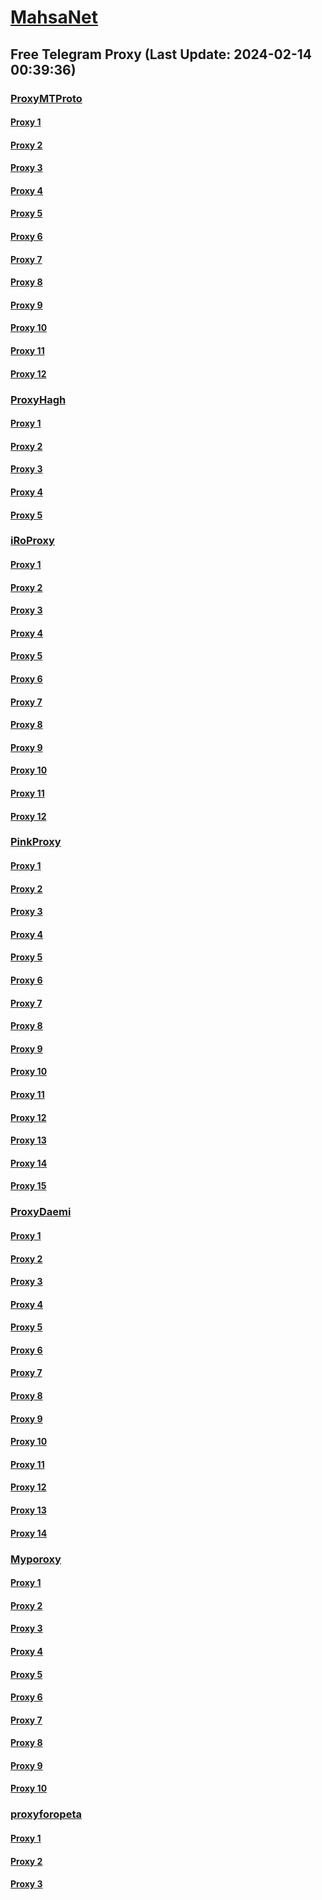 
# [MahsaNet](https://t.me/mahsa_net)
## Free Telegram Proxy (Last Update: 2024-02-14 00:39:36)
### [ProxyMTProto](https://t.me/ProxyMTProto)
#### [Proxy 1](tg://proxy?server=I.l.l.l.l.l.l.l.l.l.l.l.l.l.l.l.l.l.l.l.l.l.l.l.l.l.l.l.l.l.l.l.l.l.l.l.l.l.l.l.l.l.l.l.l.l.l.l.l.l.l.l.l.l.l.l.l.l.l.l.l.l.l.l.l.l.l.l.l.l.l.l.l.l.l.l.l.l.l.l.l.l.l.l.l.l.l.l.l.l.l.l.l.ll.l.l.l.l.l.l.l.l.l.l.l.l.l.l.l.l.l.l.l.l.l.l.houseandgarden.space.&port=443&secret=7gAAAAAAAAAAAAAAAAAAAAB0aGVndWFyZGlhbi5jb20%3D)
#### [Proxy 2](tg://proxy?server=I.l.l.l.l.l.l.l.l.l.l.l.l.l.l.l.l.l.l.l.l.l.l.l.l.l.l.l.l.l.l.l.l.l.l.l.l.l.l.l.l.l.l.l.l.l.l.l.l.l.l.l.l.l.l.l.l.l.l.l.l.l.l.l.l.l.l.l.l.l.l.l.l.l.l.l.l.l.l.l.l.l.l.l.l.l.l.l.l.l.l.l.l.l.l.l.l.l.l.l.l.l.l.l.l.l.l.l.l.l.l.l.l.l.l.l.l.l.cyruscrafts.space.&port=443&secret=7gAAAAAAAAAAAAAAAAAAAAB0aGVndWFyZGlhbi5jb20%3D)
#### [Proxy 3](tg://proxy?server=INTHEN-AMEO.FG-ODHEL.OO.4813-cilo-nhj.org-panje.org.ir.irhashtash.ml-pz.cfd-hb-pu.co.uk.blUs-4iks.inFo.&port=7443&secret=FgMBAgABAAH8AwOG4kw63Q%3D%3D)
#### [Proxy 4](tg://proxy?server=INTHEN-AMEO.FG-ODHEL.OO.4813-cilo-nhj.org-panje.org.ir.irhashtash.ml-pz.cfd-hb-pu.co.uk.domb-d1bi.us.&port=7443&secret=FgMBAgABAAH8AwOG4kw63Q%3D%3D)
#### [Proxy 5](tg://proxy?server=I.l.l.l.l.l.l.l.l.l.l.l.l.l.l.l.l.l.l.l.l.l.l.l.l.l.l.l.l.l.l.l.l.l.l.l.l.l.l.l.l.l.l.l.l.l.l.l.l.l.l.l.l.l.l.l.l.l.l.l.l.l.l.l.l.l.l.l.l.l.l.l.l.l.l.l.l.l.l.l.l.l.l.l.l.l.l.l.l.l.l.l.l.l.l.l.l.l.l.l.l.l.l.l.l.l.l.l.l.l.l.l.l.l.l.finnishdesignshop.space.&port=443&secret=7gAAAAAAAAAAAAAAAAAAAAB0aGVndWFyZGlhbi5jb20%3D)
#### [Proxy 6](tg://proxy?server=116.203.201.52&port=8443&secret=FgMBAgABAAH8AwOG4kw63Q%3D%3D)
#### [Proxy 7](tg://proxy?server=23.88.52.127&port=3443&secret=FgMBAgABAAH8AwOG4kw63Q%3D%3D)
#### [Proxy 8](tg://proxy?server=135.181.110.108&port=3443&secret=FgMBAgABAAH8AwOG4kw63Q%3D%3D)
#### [Proxy 9](tg://proxy?server=now.lets.begin.we.are.here.123.456.789.111.iranhosevernserver.ir.hosting.mihanwebhost.com.hostiran.net.irwebhost.net.ejhost.ir.west.com.bhostingtalk.ir.xlhost.com.gmail.com.google.com.digikala.com.cloudflare.Slow.Fast.com.notthis1.my100yearoldhome.space.&port=443&secret=7gAAAAAAAAAAAAAAAAAAAAB0aGVndWFyZGlhbi5jb20%3D)
#### [Proxy 10](tg://proxy?server=now3.let2s.be-gin.we.ar-e.he-re.12-3.456.78-9.111.iran-hosevernserver.ir.hosting.mihanwebhost.com.hostiran.net.irwebhost.net.ejhost.ir.west.com.bhostingtalk.ir.xlhost.com.gmail.com.google.com.digika-la.com.cloudflare.hisarmyad.northamericancrystal.space.&port=443&secret=7gAAAAAAAAAAAAAAAAAAAAB0aGVndWFyZGlhbi5jb20%3D)
#### [Proxy 11](tg://proxy?server=49.13.62.162&port=8443&secret=FgMBAgABAAH8AwOG4kw63Q%3D%3D)
#### [Proxy 12](tg://proxy?server=95.216.138.217&port=8443&secret=FgMBAgABAAH8AwOG4kw63Q%3D%3D)
### [ProxyHagh](https://t.me/ProxyHagh)
#### [Proxy 1](tg://proxy?server=95.217.97.116&port=8280&secret=FgMBAgABAAH8AwOG4kw63Q%3D%3D)
#### [Proxy 2](tg://proxy?server=95.217.97.116&port=8280&secret=FgMBAgABAAH8AwOG4kw63Q%3D%3D)
#### [Proxy 3](tg://proxy?server=95.217.97.116&port=8280&secret=FgMBAgABAAH8AwOG4kw63Q%3D%3D)
#### [Proxy 4](tg://proxy?server=95.217.97.116&port=8280&secret=FgMBAgABAAH8AwOG4kw63Q%3D%3D)
#### [Proxy 5](tg://proxy?server=95.217.97.116&port=8280&secret=FgMBAgABAAH8AwOG4kw63Q%3D%3D)
### [iRoProxy](https://t.me/iRoProxy)
#### [Proxy 1](tg://proxy?server=195.201.109.31&port=250&secret=FgMBAgABAAH8AwOG4kw63Q%3D%3D)
#### [Proxy 2](tg://proxy?server=178.63.67.35&port=250&secret=FgMBAgABAAH8AwOG4kw63Q%3D%3D)
#### [Proxy 3](tg://proxy?server=95.216.42.159&port=250&secret=FgMBAgABAAH8AwOG4kw63Q%3D%3D)
#### [Proxy 4](tg://proxy?server=144.76.224.91&port=250&secret=FgMBAgABAAH8AwOG4kw63Q%3D%3D)
#### [Proxy 5](tg://proxy?server=176.9.238.184&port=250&secret=FgMBAgABAAH8AwOG4kw63Q%3D%3D)
#### [Proxy 6](tg://proxy?server=144.76.83.123&port=250&secret=FgMBAgABAAH8AwOG4kw63Q%3D%3D)
#### [Proxy 7](tg://proxy?server=46.4.78.150&port=6&secret=FgMBAgABAAH8AwOG4kw63Q%3D%3D)
#### [Proxy 8](tg://proxy?server=144.76.237.3&port=6&secret=FgMBAgABAAH8AwOG4kw63Q%3D%3D)
#### [Proxy 9](tg://proxy?server=136.243.132.238&port=250&secret=FgMBAgABAAH8AwOG4kw63Q%3D%3D)
#### [Proxy 10](tg://proxy?server=88.99.164.174&port=250&secret=FgMBAgABAAH8AwOG4kw63Q%3D%3D)
#### [Proxy 11](tg://proxy?server=176.9.39.109&port=250&secret=FgMBAgABAAH8AwOG4kw63Q%3D%3D)
#### [Proxy 12](tg://proxy?server=88.99.51.105&port=250&secret=FgMBAgABAAH8AwOG4kw63Q%3D%3D)
### [PinkProxy](https://t.me/PinkProxy)
#### [Proxy 1](tg://proxy?server=49.12.34.94&port=4045&secret=FgMBAgABAAH8AwOG4kw63Q==)
#### [Proxy 2](tg://proxy?server=188.34.179.30&port=4045&secret=FgMBAgABAAH8AwOG4kw63Q==)
#### [Proxy 3](tg://proxy?server=88.99.15.147&port=4045&secret=FgMBAgABAAH8AwOG4kw63Q==)
#### [Proxy 4](tg://proxy?server=159.69.51.238&port=4045&secret=FgMBAgABAAH8AwOG4kw63Q==)
#### [Proxy 5](tg://proxy?server=162.55.163.60&port=4045&secret=FgMBAgABAAH8AwOG4kw63Q==)
#### [Proxy 6](tg://proxy?server=188.34.167.219&port=4045&secret=FgMBAgABAAH8AwOG4kw63Q==)
#### [Proxy 7](tg://proxy?server=159.69.122.138&port=4045&secret=FgMBAgABAAH8AwOG4kw63Q==)
#### [Proxy 8](tg://proxy?server=116.203.248.112&port=4045&secret=FgMBAgABAAH8AwOG4kw63Q==)
#### [Proxy 9](tg://proxy?server=49.13.135.114&port=4045&secret=FgMBAgABAAH8AwOG4kw63Q==)
#### [Proxy 10](tg://proxy?server=116.202.104.120&port=4045&secret=FgMBAgABAAH8AwOG4kw63Q==)
#### [Proxy 11](tg://proxy?server=159.69.188.181&port=4045&secret=FgMBAgABAAH8AwOG4kw63Q==)
#### [Proxy 12](tg://proxy?server=167.235.202.87&port=4045&secret=FgMBAgABAAH8AwOG4kw63Q==)
#### [Proxy 13](tg://proxy?server=49.13.133.175&port=4045&secret=FgMBAgABAAH8AwOG4kw63Q==)
#### [Proxy 14](tg://proxy?server=49.12.34.94&port=4045&secret=FgMBAgABAAH8AwOG4kw63Q==)
#### [Proxy 15](tg://proxy?server=159.69.242.22&port=4045&secret=FgMBAgABAAH8AwOG4kw63Q==)
### [ProxyDaemi](https://t.me/ProxyDaemi)
#### [Proxy 1](tg://proxy?server=159.69.62.50&port=250&secret=FgMBAgABAAH8AwOG4kw63Q%3D%3D)
#### [Proxy 2](tg://proxy?server=195.201.246.151&port=250&secret=FgMBAgABAAH8AwOG4kw63Q%3D%3D)
#### [Proxy 3](tg://proxy?server=195.201.163.137&port=250&secret=FgMBAgABAAH8AwOG4kw63Q%3D%3D)
#### [Proxy 4](tg://proxy?server=195.201.109.238&port=250&secret=FgMBAgABAAH8AwOG4kw63Q%3D%3D)
#### [Proxy 5](tg://proxy?server=195.201.109.31&port=250&secret=FgMBAgABAAH8AwOG4kw63Q%3D%3D)
#### [Proxy 6](tg://proxy?server=178.63.67.35&port=250&secret=FgMBAgABAAH8AwOG4kw63Q%3D%3D)
#### [Proxy 7](tg://proxy?server=144.76.243.100&port=8085&secret=FgMBAgABAAH8AwOG4kw63Q==)
#### [Proxy 8](tg://proxy?server=178.63.173.228&port=8085&secret=FgMBAgABAAH8AwOG4kw63Q==)
#### [Proxy 9](tg://proxy?server=188.40.244.165&port=8085&secret=FgMBAgABAAH8AwOG4kw63Q==)
#### [Proxy 10](tg://proxy?server=188.40.254.154&port=8085&secret=FgMBAgABAAH8AwOG4kw63Q==)
#### [Proxy 11](tg://proxy?server=136.243.250.32&port=8085&secret=FgMBAgABAAH8AwOG4kw63Q==)
#### [Proxy 12](tg://proxy?server=144.76.243.98&port=8085&secret=FgMBAgABAAH8AwOG4kw63Q==)
#### [Proxy 13](tg://proxy?server=88.99.171.3&port=2024&secret=FgMBAgABAAH8AwOG4kw63Q==)
#### [Proxy 14](tg://proxy?server=116.203.254.81&port=443&secret=FgMBAgABAAH8AwOG4kw63Q==)
### [Myporoxy](https://t.me/Myporoxy)
#### [Proxy 1](tg://proxy?server=49.12.76.208&port=7667&secret=FpABAiIBhwH8AwOG42xL3Q==)
#### [Proxy 2](tg://proxy?server=cloudflare.com.nokia.com.web.rubika.ir.fordantor.info&port=9060&secret=FgMBAgABAAH8AwOG4kw63Q==)
#### [Proxy 3](tg://proxy?server=49.13.17.14&port=7667&secret=FpABAiIBhwH8AwOG42xL3Q==)
#### [Proxy 4](tg://proxy?server=cloudflare.com.nokia.com.web.rubika.ir.zolatano.info.&port=8770&secret=FgMBAgABAAH8AwOG4kw63Q==)
#### [Proxy 5](tg://proxy?server=91.107.211.197&port=7667&secret=FpABAiIBhwH8AwOG42xL3Q==)
#### [Proxy 6](tg://proxy?server=49.13.17.14&port=7667&secret=FpABAiIBhwH8AwOG42xL3Q==)
#### [Proxy 7](tg://proxy?server=49.12.76.208&port=7667&secret=FpABAiIBhwH8AwOG42xL3Q==)
#### [Proxy 8](tg://proxy?server=cloudflare.com.nokia.com.co.uk.do_yo.want_to.clash_with.this.www.microsoft.com.there_is_no.place_like.localhost.www.bing.com.count_with_me.cyou.net.digikala.com.msn.com.bsi.ir.enamad.ir.now_sudo.again_to_fight.everyone.i_am.the_internet.shert-men.sbs.&port=1201&secret=FpABAiIBhwH8AwOG42xL3Q==)
#### [Proxy 9](tg://proxy?server=cloudflare.com.nokia.com.web.rubika.ir.fordantor.info&port=9060&secret=FgMBAgABAAH8AwOG4kw63Q==)
#### [Proxy 10](tg://proxy?server=95.217.160.110&port=2040&secret=FpABAiIBhwH8AwOG42xL3Q==)
### [proxyforopeta](https://t.me/proxyforopeta)
#### [Proxy 1](tg://proxy?server=157.90.154.166&port=2024&secret=FgMBAgABAAH8AwOG4kw63Q==)
#### [Proxy 2](tg://proxy?server=5.9.231.190&port=8085&secret=FgMBAgABAAH8AwOG4kw63Q==)
#### [Proxy 3](tg://proxy?server=49.13.125.130&port=3443&secret=FgMBAgABAAH8AwOG4kw63Q%3D%3D)

    